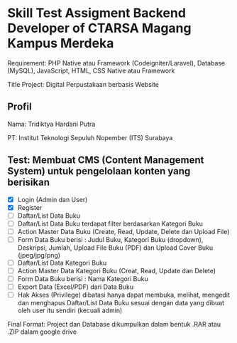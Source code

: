 # Skill Test Assigment Backend Developer of CTARSA Magang Kampus Merdeka

Requirement: PHP Native atau Framework (Codeigniter/Laravel), Database (MySQL), JavaScript, HTML, CSS Native atau Framework

Title Project: Digital Perpustakaan berbasis Website

## Profil
Nama: Tridiktya Hardani Putra

PT: Institut Teknologi Sepuluh Nopember (ITS) Surabaya

## Test: Membuat CMS (Content Management System) untuk pengelolaan konten yang berisikan
- [x] Login (Admin dan User)
- [x] Register
- [ ] Daftar/List Data Buku
- [ ] Daftar/List Data Buku terdapat filter berdasarkan Kategori Buku
- [ ] Action Master Data Buku (Create, Read, Update, Delete dan Upload File)
- [ ] Form Data Buku berisi : Judul Buku, Kategori Buku (dropdown), Deskripsi, Jumlah, Upload File Buku (PDF) dan Upload Cover Buku (jpeg/jpg/png)
- [ ] Daftar/List Data Kategori Buku
- [ ] Action Master Data Kategori Buku (Creat, Read, Update dan Delete)
- [ ] Form Data Buku berisi : Nama Kategori Buku
- [ ] Export Data (Excel/PDF) dari Data Buku
- [ ] Hak Akses (Privilege) dibatasi hanya dapat membuka, melihat, mengedit dan menghapus Daftar/List Data Buku sesuai dengan data yang dibuat oleh user itu sendiri (kecuali admin)

Final Format: Project dan Database dikumpulkan dalam bentuk .RAR atau .ZIP dalam google drive
